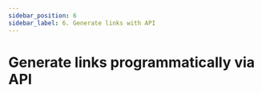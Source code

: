 ```yaml
---
sidebar_position: 6
sidebar_label: 6. Generate links with API
---
```


# Generate links programmatically via API

